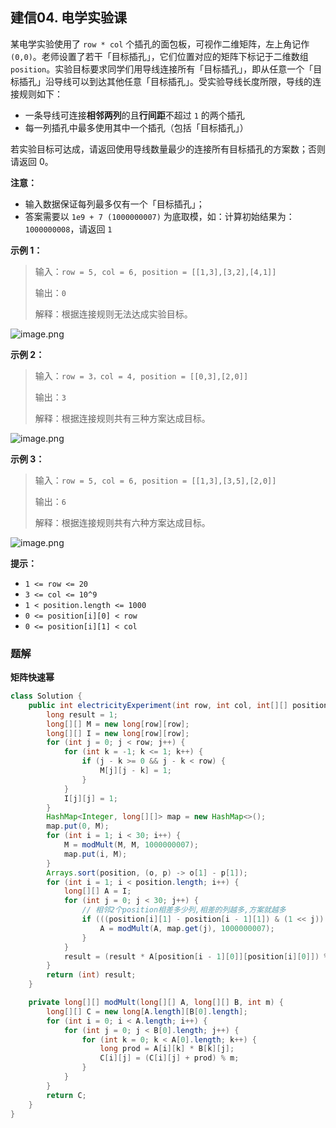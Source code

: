 ## 建信04. 电学实验课

某电学实验使用了 `row * col` 个插孔的面包板，可视作二维矩阵，左上角记作 `(0,0)`。老师设置了若干「目标插孔」，它们位置对应的矩阵下标记于二维数组 `position`。实验目标要求同学们用导线连接所有「目标插孔」，即从任意一个「目标插孔」沿导线可以到达其他任意「目标插孔」。受实验导线长度所限，导线的连接规则如下：

- 一条导线可连接**相邻两列**的且**行间距**不超过 `1` 的两个插孔
- 每一列插孔中最多使用其中一个插孔（包括「目标插孔」）

若实验目标可达成，请返回使用导线数量最少的连接所有目标插孔的方案数；否则请返回 0。

**注意：**

- 输入数据保证每列最多仅有一个「目标插孔」；
- 答案需要以 `1e9 + 7 (1000000007)` 为底取模，如：计算初始结果为：`1000000008`，请返回 `1`

**示例 1：**

> 输入：`row = 5, col = 6, position = [[1,3],[3,2],[4,1]]`
>
> 输出：`0`
>
> 解释：根据连接规则无法达成实验目标。

![image.png](http://gitlab.wsh-study.com/xp-study/LeeteCode/blob/master/矩阵快速幂/images/电学实验课/1.jpg)

**示例 2：**

> 输入：`row = 3，col = 4, position = [[0,3],[2,0]]`
>
> 输出：`3`
>
> 解释：根据连接规则共有三种方案达成目标。

![image.png](http://gitlab.wsh-study.com/xp-study/LeeteCode/blob/master/矩阵快速幂/images/电学实验课/2.jpg)

**示例 3：**

> 输入：`row = 5, col = 6, position = [[1,3],[3,5],[2,0]]`
>
> 输出：`6`
>
> 解释：根据连接规则共有六种方案达成目标。

![image.png](http://gitlab.wsh-study.com/xp-study/LeeteCode/blob/master/矩阵快速幂/images/电学实验课/3.jpg)

**提示：**

- `1 <= row <= 20`
- `3 <= col <= 10^9`
- `1 < position.length <= 1000`
- `0 <= position[i][0] < row`
- `0 <= position[i][1] < col`

### 题解

**矩阵快速幂**

```java
class Solution {
    public int electricityExperiment(int row, int col, int[][] position) {
        long result = 1;
        long[][] M = new long[row][row];
        long[][] I = new long[row][row];
        for (int j = 0; j < row; j++) {
            for (int k = -1; k <= 1; k++) {
                if (j - k >= 0 && j - k < row) {
                    M[j][j - k] = 1;
                }
            }
            I[j][j] = 1;
        }
        HashMap<Integer, long[][]> map = new HashMap<>();
        map.put(0, M);
        for (int i = 1; i < 30; i++) {
            M = modMult(M, M, 1000000007);
            map.put(i, M);
        }
        Arrays.sort(position, (o, p) -> o[1] - p[1]);
        for (int i = 1; i < position.length; i++) {
            long[][] A = I;
            for (int j = 0; j < 30; j++) {
                // 相邻2个position相差多少列,相差的列越多,方案就越多
                if (((position[i][1] - position[i - 1][1]) & (1 << j)) >0) {
                    A = modMult(A, map.get(j), 1000000007);
                }
            }
            result = (result * A[position[i - 1][0]][position[i][0]]) % 1000000007;
        }
        return (int) result;
    }

    private long[][] modMult(long[][] A, long[][] B, int m) {
        long[][] C = new long[A.length][B[0].length];
        for (int i = 0; i < A.length; i++) {
            for (int j = 0; j < B[0].length; j++) {
                for (int k = 0; k < A[0].length; k++) {
                    long prod = A[i][k] * B[k][j];
                    C[i][j] = (C[i][j] + prod) % m;
                }
            }
        }
        return C;
    }
}
```

